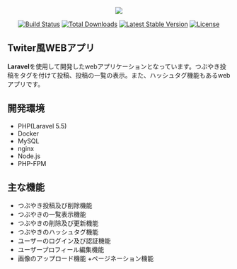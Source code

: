 <p align="center"><img src="https://laravel.com/assets/img/components/logo-laravel.svg"></p>

<p align="center">
<a href="https://travis-ci.org/laravel/framework"><img src="https://travis-ci.org/laravel/framework.svg" alt="Build Status"></a>
<a href="https://packagist.org/packages/laravel/framework"><img src="https://poser.pugx.org/laravel/framework/d/total.svg" alt="Total Downloads"></a>
<a href="https://packagist.org/packages/laravel/framework"><img src="https://poser.pugx.org/laravel/framework/v/stable.svg" alt="Latest Stable Version"></a>
<a href="https://packagist.org/packages/laravel/framework"><img src="https://poser.pugx.org/laravel/framework/license.svg" alt="License"></a>
</p>

## Twiter風WEBアプリ

**Laravel**を使用して開発したwebアプリケーションとなっています。つぶやき投稿をタグを付けて投稿、投稿の一覧の表示。また、ハッシュタグ機能もあるwebアプリです。

## 開発環境

+ PHP(Laravel 5.5)
+ Docker
+ MySQL
+ nginx
+ Node.js
+ PHP-FPM

## 主な機能

+ つぶやき投稿及び削除機能
+ つぶやきの一覧表示機能
+ つぶやきの削除及び更新機能
+ つぶやきのハッシュタグ機能
+ ユーザーのログイン及び認証機能
+ ユーザープロフィール編集機能
+ 画像のアップロード機能
+ページネーション機能
